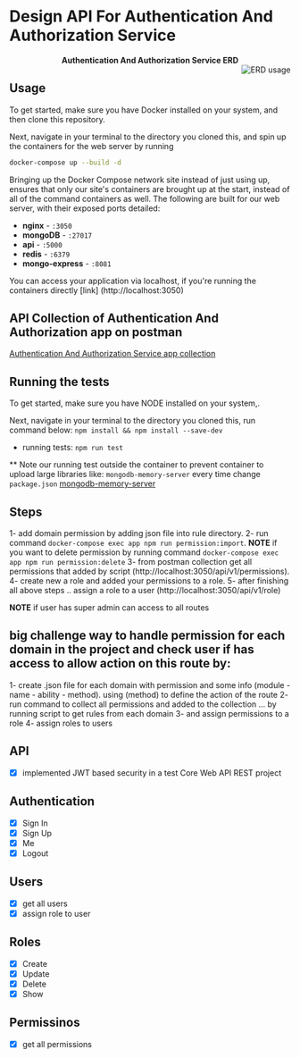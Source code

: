 # Design API For Authentication And Authorization Service

<div align="center">
  <strong >Authentication And Authorization Service ERD</strong>
</div>


<img align="right" src="https://i.imgur.com/k8csc4r.png" alt="ERD usage" />


## Usage

To get started, make sure you have Docker installed on your system, and then clone this repository.

Next, navigate in your terminal to the directory you cloned this, and spin up the containers for the web server by running

```sh
docker-compose up --build -d
```

Bringing up the Docker Compose network site instead of just using up, ensures that only our site's containers are brought up at the start, instead of all of the command containers as well. The following are built for our web server, with their exposed ports detailed:

- **nginx** - `:3050`
- **mongoDB** - `:27017`
- **api** - `:5000`
- **redis** - `:6379`
- **mongo-express** - `:8081`

You can access your application via localhost, if you're running the containers directly
[link] (http://localhost:3050)

## API Collection of Authentication And Authorization app on postman

[Authentication And Authorization Service app collection](https://www.getpostman.com/collections/ba21b1d10ef9a8ac84db)

## Running the tests

To get started, make sure you have NODE installed on your system,.

Next, navigate in your terminal to the directory you cloned this, run command below:
`npm install && npm install --save-dev`

- running tests:
  `npm run test`

\*\* Note our running test outside the container to prevent container to upload large libraries like: `mongodb-memory-server` every time change `package.json`
[mongodb-memory-server](https://www.npmjs.com/package/mongodb-memory-server)


## Steps
1- add domain permission by adding json file into rule directory.
2- run command `docker-compose exec app npm run permission:import`.
**NOTE** if you want to delete permission by running command `docker-compose exec app npm run permission:delete`
3- from postman collection get all permissions that added by script (http://localhost:3050/api/v1/permissions).
4- create new a role and added your permissions to a role.
5- after finishing all above steps .. assign a role to a user (http://localhost:3050/api/v1/role)

**NOTE** if user has super admin can access to all routes 

## big challenge way to handle permission for each domain in the project and check user if has access to allow action on this route by:

1- create .json file for each domain with permission and some info (module - name - ability - method). using (method) to define the action of the route
2- run command to collect all permissions and added to the collection ... by running script to get rules from each domain
3- and assign permissions to a role
4- assign roles to users 

## API
- [x] implemented JWT based security in a test Core Web API REST project

## Authentication

- [x] Sign In
- [x] Sign Up
- [x] Me
- [x] Logout

## Users
- [x] get all users
- [x] assign role to user 

## Roles

- [x] Create
- [x] Update
- [x] Delete
- [x] Show

## Permissinos

- [x] get all permissions




